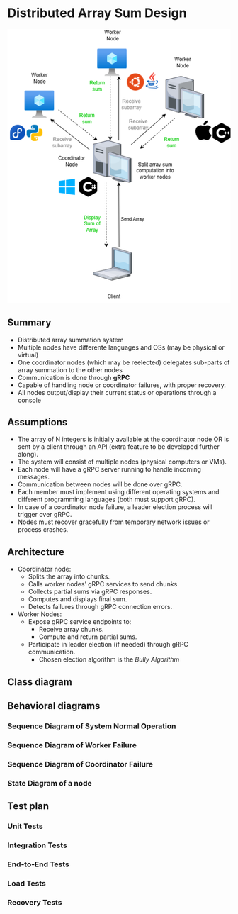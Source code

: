 # Distributed Array Sum Design

![Overall system look](System_Architecture.drawio.png)

## Summary

- Distributed array summation system
- Multiple nodes have differente languages and OSs (may be physical or virtual)
- One coordinator nodes (which may be reelected) delegates sub-parts of array summation to the other nodes
- Communication is done through **gRPC**
- Capable of handling node or coordinator failures, with proper recovery.
- All nodes output/display their current status or operations through a console

## Assumptions

- The array of N integers is initially available at the coordinator node OR is sent by a client through an API (extra feature to be developed further along).
- The system will consist of multiple nodes (physical computers or VMs).
- Each node will have a gRPC server running to handle incoming messages.
- Communication between nodes will be done over gRPC.
- Each member must implement using different operating systems and different programming languages (both must support gRPC).
- In case of a coordinator node failure, a leader election process will trigger over gRPC.
- Nodes must recover gracefully from temporary network issues or process crashes.

## Architecture

- Coordinator node:
  - Splits the array into chunks.
  - Calls worker nodes’ gRPC services to send chunks.
  - Collects partial sums via gRPC responses.
  - Computes and displays final sum.
  - Detects failures through gRPC connection errors.
- Worker Nodes:
  - Expose gRPC service endpoints to:
    - Receive array chunks.
    - Compute and return partial sums.
  - Participate in leader election (if needed) through gRPC communication.
    - Chosen election algorithm is the *Bully Algorithm*

## Class diagram

## Behavioral diagrams

### Sequence Diagram of System Normal Operation

### Sequence Diagram of Worker Failure

### Sequence Diagram of Coordinator Failure

### State Diagram of a node

## Test plan

### Unit Tests

### Integration Tests

### End-to-End Tests

### Load Tests

### Recovery Tests
